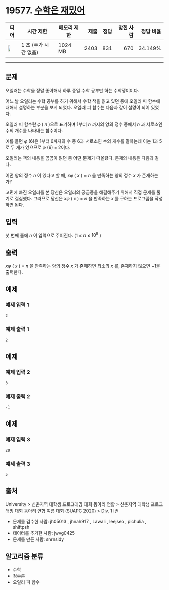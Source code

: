 # 19577. [수학은 재밌어](https://www.acmicpc.net/problem/19577)

| 티어 | 시간 제한 | 메모리 제한 | 제출 | 정답 | 맞힌 사람 | 정답 비율 |
|---|---|---|---:|---:|---:|---:|
| <img src="https://static.solved.ac/tier_small/16.svg" width="50%" /> | 1 초 (추가 시간 없음) | 1024 MB | 2403 | 831 | 670 | 34.149% |

---

## 문제

오일러는 수학을 정말 좋아해서 하루 종일 수학 공부만 하는 수학쟁이이다.

어느 날 오일러는 수학 공부를 하기 위해서 수학 책을 읽고 있던 중에 오일러 피 함수에 대해서 설명하는 부분을 보게 되었다. 오일러 피 함수는 다음과 같이 설명이 되어 있었다.

오일러 피 함수란  *φ* ( *n* )으로 표기하며 1부터  *n* 까지의 양의 정수 중에서  *n* 과 서로소인 수의 개수를 나타내는 함수이다.

예를 들면  *φ* (6)은 1부터 6까지의 수 중 6과 서로소인 수의 개수를 말하는데 이는 1과 5로 두 개가 있으므로  *φ* (6) = 2이다.

오일러는 책의 내용을 곰곰이 읽던 중 어떤 문제가 떠올랐다. 문제의 내용은 다음과 같다.

어떤 양의 정수  *n* 이 있다고 할 때,  *xφ* ( *x* ) =  *n* 을 만족하는 양의 정수  *x* 가 존재하는가?

고민에 빠진 오일러를 본 당신은 오일러의 궁금증을 해결해주기 위해서 직접 문제를 풀기로 결심했다. 그러므로 당신은  *xφ* ( *x* ) =  *n* 을 만족하는  *x* 를 구하는 프로그램을 작성하면 된다.

## 입력

첫 번째 줄에  *n* 이 입력으로 주어진다. (1 ≤  *n*  ≤ $10^{9}$
)

## 출력

*xφ* ( *x* ) =  *n* 을 만족하는 양의 정수  *x* 가 존재하면 최소의  *x* 를, 존재하지 않으면 −1을 출력한다.

## 예제

### 예제 입력 1

```
2
```

### 예제 출력 1

```
2
```

## 예제

### 예제 입력 2

```
3
```

### 예제 출력 2

```
-1
```

## 예제

### 예제 입력 3

```
20
```

### 예제 출력 3

```
5
```

## 출처

University
\> 
신촌지역 대학생 프로그래밍 대회 동아리 연합
\> 
신촌지역 대학생 프로그래밍 대회 동아리 연합 여름 대회 (SUAPC 2020)
\> 
Div. 1
I번

- 문제를 검수한 사람: jh05013 , jhnah917 , Lawali , leejseo , pichulia , shiftpsh
- 데이터를 추가한 사람: jwvg0425
- 문제를 만든 사람: snrnsidy

## 알고리즘 분류

- 수학
- 정수론
- 오일러 피 함수

